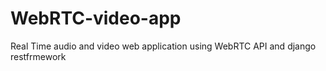 # WebRTC-video-app

Real Time audio and video web application using WebRTC API and django restfrmework
